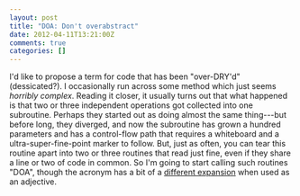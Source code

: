 ```yaml
---
layout: post
title: "DOA: Don't overabstract"
date: 2012-04-11T13:21:00Z
comments: true
categories: []
---
```


I'd like to propose a term for code that has been "over-DRY'd"
(dessicated?).  I occasionally run across some method which just seems
*horribly complex*.  Reading it closer, it usually turns out that what
happened is that two or three independent operations got collected
into one subroutine.  Perhaps they started out as doing almost the
same thing---but before long, they diverged, and now the subroutine
has grown a hundred parameters and has a control-flow path that
requires a whiteboard and a ultra-super-fine-point marker to follow.
But, just as often, you can tear this routine apart into two or three
routines that read just fine, even if they share a line or two of code
in common.  So I'm going to start calling such routines "DOA", though
the acronym has a bit of a [different expansion][doa] when used as an
adjective.

[doa]: http://en.wikipedia.org/wiki/Dead_on_arrival
